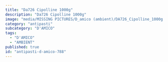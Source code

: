 ```yaml
---
title: "Da726 Cipolline 1000g"
description: "Da726 Cipolline 1000g"
image: "media/MISSING PICTURES/D_amico (ambient)/DA726_Cipolline_1000g.jpg"
category: "antipasti"
subcategory: "D'AMICO"
tags:
  - "D'AMICO"
  - "AMBIENT"
published: true
id: "antipasti-d-amico-788"
---
```

